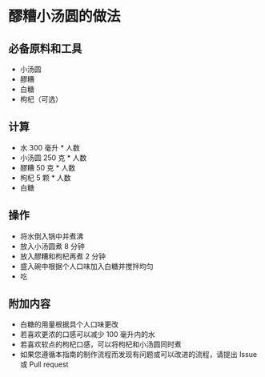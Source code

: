 # 醪糟小汤圆的做法

## 必备原料和工具

* 小汤圆
* 醪糟
* 白糖
* 枸杞（可选）

## 计算

* 水 300 毫升 * 人数
* 小汤圆 250 克 * 人数
* 醪糟 50 克 * 人数
* 枸杞 5 颗 * 人数
* 白糖

## 操作

* 将水倒入锅中并煮沸
* 放入小汤圆煮 8 分钟
* 放入醪糟和枸杞再煮 2 分钟
* 盛入碗中根据个人口味加入白糖并搅拌均匀
* 吃

## 附加内容

* 白糖的用量根据具个人口味更改
* 若喜欢更浓的口感可以减少 100 毫升内的水
* 若喜欢软点的枸杞口感，可以将枸杞和小汤圆同时煮
* 如果您遵循本指南的制作流程而发现有问题或可以改进的流程，请提出 Issue 或 Pull request
